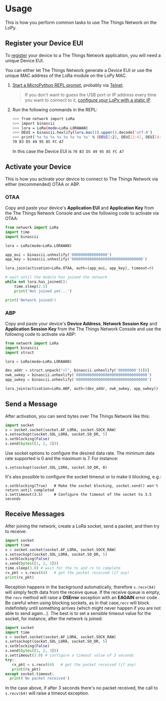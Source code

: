 # Usage
This is how you perform common tasks to use The Things Network on the LoPy.

## Register your Device EUI

To [register](../../v2-preview/console/#register-device) your device to a The Things Network application, you will need a unique Device EUI.

You can either let The Things Network generate a Device EUI or use the unique MAC address of the LoRa module on the LoPy MAC.

1.  [Start a MicroPython REPL prompt](https://docs.pycom.io/lopy/lopy/tutorial/repl.html), probably via [Telnet](https://docs.pycom.io/lopy/lopy/general.html#telnet-repl).

    > If you don't want to guess the USB port or IP address every time you want to connect to it, [configure your LoPy with a static IP](https://docs.pycom.io/lopy/lopy/tutorial/wlan.html).

2.  Run the following commands in the REPL:

    ```bash
    >>> from network import LoRa
    >>> import binascii
    >>> lora = LoRa(mode=LoRa.LORAWAN)
    >>> DEUI = binascii.hexlify(lora.mac()).upper().decode('utf-8')
    >>> print('%s %s %s %s %s %s %s %s' % (DEUI[:2], DEUI[2:4], DEUI[4:6], DEUI[6:8], DEUI[8:10], DEUI[10:12], DEUI[12:14], DEUI[14:16]))
    70 B3 D5 49 95 85 FC A7
    ```
  
    In this case the Device EUI is `70 B3 D5 49 95 85 FC A7`
  
## Activate your Device

This is how you activate your device to connect to The Things Network via either (recommended) OTAA or ABP.

### OTAA

Copy and paste your device's **Application EUI** and **Application Key** from the The Things Network Console and use the following code to activate via OTAA:

```python
from network import LoRa
import time
import binascii

lora = LoRa(mode=LoRa.LORAWAN)

app_eui = binascii.unhexlify('0000000000000000')
app_key = binascii.unhexlify('00000000000000000000000000000000')

lora.join(activation=LoRa.OTAA, auth=(app_eui, app_key), timeout=0)

# wait until the module has joined the network
while not lora.has_joined():
    time.sleep(2.5)
    print('Not joined yet...')

print('Network joined!)
```

### ABP

Copy and paste your device's **Device Address**, **Network Session Key** and **Application Session Key** from the The Things Network Console and use the following code to activate via ABP:

```python
from network import LoRa
import binascii
import struct

lora = LoRa(mode=LoRa.LORAWAN)

dev_addr = struct.unpack(">l", binascii.unhexlify('00000000'))[0]
nwk_swkey = binascii.unhexlify('00000000000000000000000000000000')
app_swkey = binascii.unhexlify('00000000000000000000000000000000')

lora.join(activation=LoRa.ABP, auth=(dev_addr, nwk_swkey, app_swkey))
```

## Send a Message

After activation, you can send bytes over The Things Network like this:

```python
import socket
s = socket.socket(socket.AF_LORA, socket.SOCK_RAW)
s.setsockopt(socket.SOL_LORA, socket.SO_DR, 5)
s.setblocking(False)
s.send(bytes([1, 2, 3]))
```

Use socket options to configure the desired data rate. The minimum data rate supported is 0 and the maximum is 7. For instance:

```
s.setsockopt(socket.SOL_LORA, socket.SO_DR, 0)
```

It's also possible to configure the socket timeout or to make it blocking, e.g.:

```
s.setblocking(True)   # Make the socket blocking, socket.send() won't return until completed
s.settimeout(3.5)     # Configure the timeout of the socket to 3.5 seconds
```

## Receive Messages

After joining the network, create a LoRa socket, send a packet, and then try to receive:

```python
import socket
import time
s = socket.socket(socket.AF_LORA, socket.SOCK_RAW)
s.setsockopt(socket.SOL_LORA, socket.SO_DR, 5)
s.setblocking(False)
s.send(bytes([1, 2, 3]))
time.sleep(3.0) # wait for the tx and rx to complete
rx_pkt = s.recv(64)   # get the packet received (if any)
print(rx_pkt)
```

Reception happens in the background automatically, therefore `s.recv(64)` will simply fecth data from the receive queue. If the receive queue is empty, the ``recv`` method will raise a **OSError** exception with an **EAGAIN** error code . Be careful when using blocking sockets, as in that case,``recv`` will block indefinitely until something arrives (which might never happen if you are not able to send again...). The best is to set a sensible timeout value for the socket, for instance, after the network is joined:

```python
import socket
import time
s = socket.socket(socket.AF_LORA, socket.SOCK_RAW)
s.setsockopt(socket.SOL_LORA, socket.SO_DR, 5)
s.setblocking(False)
s.send(bytes([1, 2, 3]))
s.settimeout(3.0) # configure a timeout value of 3 seconds
try:
   rx_pkt = s.recv(64)   # get the packet received (if any)
   print(rx_pkt)
except socket.timeout:
  print('No packet received')
```

In the case above, if after 3 seconds there's no packet received, the call to ``s.recv(64)`` will raise a timeout exception.
